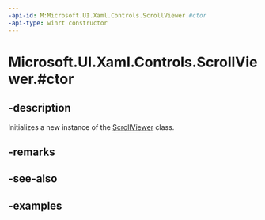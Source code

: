 ```yaml
---
-api-id: M:Microsoft.UI.Xaml.Controls.ScrollViewer.#ctor
-api-type: winrt constructor
---
```


# Microsoft.UI.Xaml.Controls.ScrollViewer.#ctor

<!--
public ScrollViewer ();
-->

## -description

Initializes a new instance of the [ScrollViewer](scrollviewer.md) class.

## -remarks

## -see-also

## -examples

